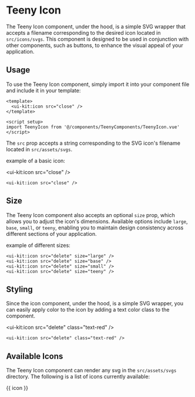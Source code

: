<script setup>
  import TeenyIcon from '@/components/TeenyComponents/TeenyIcon.vue' 

  const icons = [
    'arrow-back',
    'arrow-forward',
    'check',
    'chevron-left',
    'chevron-right',
    'close',
    'delete',
    'play',
    'settings',
    'user',
    'more',
    'expand-more',
    'expand-less',
    'add-image',
    'image'
  ]
</script>

# Teeny Icon

The Teeny Icon component, under the hood, is a simple SVG wrapper that accepts a filename corresponding to the desired icon located in `src/icons/svgs`. This component is designed to be used in conjunction with other components, such as buttons, to enhance the visual appeal of your application.

## Usage

To use the Teeny Icon component, simply import it into your component file and include it in your template:

```vue
<template>
  <ui-kit:icon src="close" />
</template>

<script setup>
import TeenyIcon from '@/components/TeenyComponents/TeenyIcon.vue'
</script>
```

The `src` prop accepts a string corresponding to the SVG icon's filename located in `src/assets/svgs`.

example of a basic icon:

<ui-kit:icon src="close" />

```vue
<ui-kit:icon src="close" />
```

## Size

The Teeny Icon component also accepts an optional `size` prop, which allows you to adjust the icon's dimensions. Available options include `large`, `base`, `small`, or `teeny`, enabling you to maintain design consistency across different sections of your application.

example of different sizes:

<div class="flex gap-2 items-center">
  <ui-kit:icon src="delete" size="large" />
  <ui-kit:icon src="delete" size="base" />
  <ui-kit:icon src="delete" size="small" />
  <ui-kit:icon src="delete" size="teeny" />
</div>

```vue
<ui-kit:icon src="delete" size="large" />
<ui-kit:icon src="delete" size="base" />
<ui-kit:icon src="delete" size="small" />
<ui-kit:icon src="delete" size="teeny" />
```

## Styling

Since the icon component, under the hood, is a simple SVG wrapper, you can easily apply color to the icon by adding a text color class to the component.

<ui-kit:icon src="delete" class="text-red" />

```vue
<ui-kit:icon src="delete" class="text-red" />
```

## Available Icons

The Teeny Icon component can render any svg in the `src/assets/svgs` directory. The following is a list of icons currently available:

  <div class="grid grid-cols-4 gap-4">
    <div v-for="icon in icons" :key="icon" class="py-8 px-1 flex flex-col gap-4 justify-center items-center bg-parchment rounded-[8px]">
      <ui-kit:icon :src="icon" />
      <span class="text-center">{{ icon }}</span>
    </div>
  </div>
